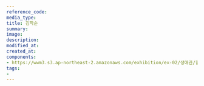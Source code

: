 ```yaml
---
reference_code:
media_type:
title: 김학순
summary:
image:
description:
modified_at:
created_at:
components:
- https://wwm3.s3.ap-northeast-2.amazonaws.com/exhibition/ex-02/생애관/할머니들/김학순.jpg
tags:
-
---
```

